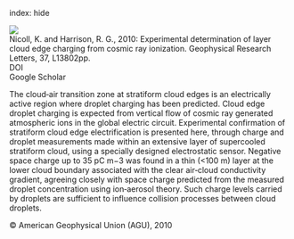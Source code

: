 index: hide

<div class="Citation">
    <div class="Citation-thumb CitationThumb-linked"  data-href="https://doi.org/10.1029/2010gl043605">
      <img src="https://static.claimspace.cloud/climate-study-static/refs/thumbs/7/Nicoll_and_Harrison_2010-thumb.png" />
    </div>

  <div class="Citation-body">
    <div class="Citation-text">Nicoll, K. and Harrison, R. G., 2010: Experimental determination of layer cloud edge charging from cosmic ray ionization. <span class="Article-journal">Geophysical Research Letters, </span><span class="Article-volume">37, </span>L13802pp.</div>
    <div class="Citation-links">
      <div class="CitationLink" data-href="https://doi.org/10.1029/2010gl043605">
        <div class="CitationLink-icon CitationLink-Doi"></div>
        <div class="CitationLink-text">DOI</div>
      </div>
      <div class="CitationLink" data-href="https://scholar.google.com/scholar?q=10.1029/2010gl043605">
        <div class="CitationLink-icon CitationLink-Scholar"></div>
        <div class="CitationLink-text">Google Scholar</div>
      </div>
    </div>
  </div>
</div>

The cloud‐air transition zone at stratiform cloud edges is an electrically active region where droplet charging has been predicted. Cloud edge droplet charging is expected from vertical flow of cosmic ray generated atmospheric ions in the global electric circuit. Experimental confirmation of stratiform cloud edge electrification is presented here, through charge and droplet measurements made within an extensive layer of supercooled stratiform cloud, using a specially designed electrostatic sensor. Negative space charge up to 35 pC m−3 was found in a thin (<100 m) layer at the lower cloud boundary associated with the clear air‐cloud conductivity gradient, agreeing closely with space charge predicted from the measured droplet concentration using ion‐aerosol theory. Such charge levels carried by droplets are sufficient to influence collision processes between cloud droplets.

<div class="Citation-copy">
&copy; American Geophysical Union (AGU), 2010
</div>